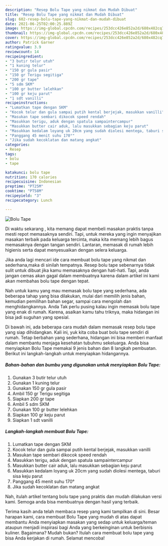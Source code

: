 ```yaml
---
description: "Resep Bolu Tape yang nikmat dan Mudah Dibuat"
title: "Resep Bolu Tape yang nikmat dan Mudah Dibuat"
slug: 602-resep-bolu-tape-yang-nikmat-dan-mudah-dibuat
date: 2021-06-25T02:00:25.889Z
image: https://img-global.cpcdn.com/recipes/253dcc426e852a2d/680x482cq70/bolu-tape-foto-resep-utama.jpg
thumbnail: https://img-global.cpcdn.com/recipes/253dcc426e852a2d/680x482cq70/bolu-tape-foto-resep-utama.jpg
cover: https://img-global.cpcdn.com/recipes/253dcc426e852a2d/680x482cq70/bolu-tape-foto-resep-utama.jpg
author: Patrick Garner
ratingvalue: 3.9
reviewcount: 14
recipeingredient:
- "3 butir telur utuh"
- "1 kuning telur"
- "150 gr gula pasir"
- "150 gr Terigu segitiga"
- "200 gr tape"
- "5 sdm SKM"
- "100 gr butter lelehkan"
- "100 gr keju parut"
- "1 sdt vanilli"
recipeinstructions:
- "Lumatkan tape dengan SKM"
- "Kocok telur dan gula sampai putih kental berjejak, masukkan vanilli"
- "Masukan tape sembari dikocok speed rendah"
- "Masukkan terigu, aduk dengan spatula sampaintercampur"
- "Masukkan butter cair aduk, lalu masukkan sebagian keju parut"
- "Masukkan kedalam loyang uk 20cm yang sudah diolesi mentega, taburi sisa keju parut"
- "Panggang 45 menit suhu 170°"
- "Jika sudah kecoklatan dan matang angkat"
categories:
- Resep
tags:
- bolu
- tape

katakunci: bolu tape 
nutrition: 170 calories
recipecuisine: Indonesian
preptime: "PT25M"
cooktime: "PT58M"
recipeyield: "3"
recipecategory: Lunch

---
```



![Bolu Tape](https://img-global.cpcdn.com/recipes/253dcc426e852a2d/680x482cq70/bolu-tape-foto-resep-utama.jpg)

Di waktu  sekarang , kita memang dapat membeli masakan praktis tanpa mesti repot memasaknya sendiri. Tapi, untuk mereka yang ingin menyajikan masakan terbaik pada keluarga tercinta, maka kita memang lebih bagus memasaknya dengan tangan sendiri. Lantaran, memasak di rumah lebih higienis serta dapat menyesuaikan dengan selera keluarga.

Jika anda lagi mencari ide cara membuat bolu tape yang nikmat dan sederhana,maka di sinilah tempatnya. Resep bolu tape  sebenarnya tidak sulit untuk dibuat jika kamu memasaknya dengan hati-hati. Tapi, anda jangan cemas akan gagal dalam membuatnya 
karena dalam artikel ini kami akan membahas bolu tape dengan tepat.  



Nah untuk kamu yang mau memasak bolu tape yang sederhana, ada beberapa tahap yang bisa dilakukan, mulai dari memilih jenis bahan, kemudian pemilihan bahan segar, sampai cara mengolah dan menghidangkannya. Anda Tak perlu pusing kalau ingin memasak bolu tape yang enak di rumah. Karena, asalkan kamu  tahu triknya, maka hidangan ini bisa jadi suguhan yang spesial.

Di bawah ini, ada beberapa cara mudah dalam memasak resep bolu tape yang siap dihidangkan. Kali ini, yuk kita coba buat bolu tape sendiri di rumah. Tetap berbahan yang sederhana, hidangan ini bisa memberi manfaat dalam membantu menjaga kesehatan tubuhmu sekeluarga. Anda bisa menyiapkan Bolu Tape memakai 9 jenis bahan dan 8 langkah pembuatan. Berikut ini langkah-langkah untuk menyiapkan hidangannya.

<!--inarticleads1-->

##### Bahan-bahan dan bumbu yang digunakan untuk menyiapkan Bolu Tape:

1. Gunakan 3 butir telur utuh
1. Gunakan 1 kuning telur
1. Gunakan 150 gr gula pasir
1. Ambil 150 gr Terigu segitiga
1. Siapkan 200 gr tape
1. Ambil 5 sdm SKM
1. Gunakan 100 gr butter lelehkan
1. Siapkan 100 gr keju parut
1. Siapkan 1 sdt vanilli




<!--inarticleads2-->

##### Langkah-langkah membuat Bolu Tape:

1. Lumatkan tape dengan SKM
1. Kocok telur dan gula sampai putih kental berjejak, masukkan vanilli
1. Masukan tape sembari dikocok speed rendah
1. Masukkan terigu, aduk dengan spatula sampaintercampur
1. Masukkan butter cair aduk, lalu masukkan sebagian keju parut
1. Masukkan kedalam loyang uk 20cm yang sudah diolesi mentega, taburi sisa keju parut
1. Panggang 45 menit suhu 170°
1. Jika sudah kecoklatan dan matang angkat




Nah, itulah artikel tentang  bolu tape  yang praktis dan mudah dilakukan versi kami. Semoga anda bisa membuatnya dengan hasil yang terbaik. 

Terima kasih anda telah membaca resep yang kami tampilkan di sini. Besar harapan kami, cara membuat  Bolu Tape yang mudah di atas dapat membantu Anda menyiapkan masakan yang sedap untuk keluarga/teman ataupun menjadi inspirasi bagi Anda yang berkeinginan untuk berbisnis kuliner. Bagaimana? Mudah bukan? Itulah cara membuat bolu tape yang bisa Anda kerjakan di rumah. Selamat mencoba!

